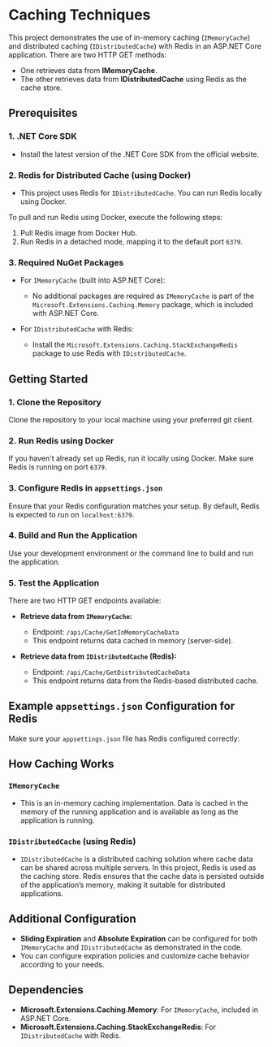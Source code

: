 # Caching Techniques

This project demonstrates the use of in-memory caching (`IMemoryCache`) and distributed caching (`IDistributedCache`) with Redis in an ASP.NET Core application. There are two HTTP GET methods:
- One retrieves data from **IMemoryCache**.
- The other retrieves data from **IDistributedCache** using Redis as the cache store.

## Prerequisites

### 1. **.NET Core SDK**
   - Install the latest version of the .NET Core SDK from the official website.

### 2. **Redis for Distributed Cache (using Docker)**
   - This project uses Redis for `IDistributedCache`. You can run Redis locally using Docker.
   
   To pull and run Redis using Docker, execute the following steps:
   1. Pull Redis image from Docker Hub.
   2. Run Redis in a detached mode, mapping it to the default port `6379`.

### 3. **Required NuGet Packages**

   - For `IMemoryCache` (built into ASP.NET Core):
     - No additional packages are required as `IMemoryCache` is part of the `Microsoft.Extensions.Caching.Memory` package, which is included with ASP.NET Core.
   
   - For `IDistributedCache` with Redis:
     - Install the `Microsoft.Extensions.Caching.StackExchangeRedis` package to use Redis with `IDistributedCache`.

## Getting Started

### 1. **Clone the Repository**
   Clone the repository to your local machine using your preferred git client.

### 2. **Run Redis using Docker**
   If you haven't already set up Redis, run it locally using Docker. Make sure Redis is running on port `6379`.

### 3. **Configure Redis in `appsettings.json`**
   Ensure that your Redis configuration matches your setup. By default, Redis is expected to run on `localhost:6379`.

### 4. **Build and Run the Application**
   Use your development environment or the command line to build and run the application.

### 5. **Test the Application**
   There are two HTTP GET endpoints available:

   - **Retrieve data from `IMemoryCache`:**
     - Endpoint: `/api/Cache/GetInMemoryCacheData`
     - This endpoint returns data cached in memory (server-side).

   - **Retrieve data from `IDistributedCache` (Redis):**
     - Endpoint: `/api/Cache/GetDistributedCacheData`
     - This endpoint returns data from the Redis-based distributed cache.

## Example `appsettings.json` Configuration for Redis

Make sure your `appsettings.json` file has Redis configured correctly:

## How Caching Works

### `IMemoryCache`
- This is an in-memory caching implementation. Data is cached in the memory of the running application and is available as long as the application is running.

### `IDistributedCache` (using Redis)
- `IDistributedCache` is a distributed caching solution where cache data can be shared across multiple servers. In this project, Redis is used as the caching store. Redis ensures that the cache data is persisted outside of the application’s memory, making it suitable for distributed applications.

## Additional Configuration
- **Sliding Expiration** and **Absolute Expiration** can be configured for both `IMemoryCache` and `IDistributedCache` as demonstrated in the code.
- You can configure expiration policies and customize cache behavior according to your needs.

## Dependencies
- **Microsoft.Extensions.Caching.Memory**: For `IMemoryCache`, included in ASP.NET Core.
- **Microsoft.Extensions.Caching.StackExchangeRedis**: For `IDistributedCache` with Redis.

